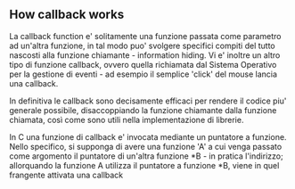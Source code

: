 ## How callback works

La callback function e' solitamente una funzione passata come parametro 
ad un'altra funzione, in tal modo puo' svolgere specifici compiti del tutto 
nascosti alla funzione chiamante - information hiding. Vi e' inoltre un altro
tipo di funzione callback, ovvero quella richiamata dal Sistema Operativo per
la gestione di eventi - ad esempio il semplice 'click' del mouse lancia una
callback.

In definitiva le callback sono decisamente efficaci per rendere il codice piu'
generale possibile, disaccoppiando la funzione chiamante dalla funzione 
chiamata, così come sono utili nella implementazione di librerie.

In C una funzione di callback e' invocata mediante un puntatore a funzione.
Nello specifico, si supponga di avere una funzione 'A' a cui venga passato come
argomento il puntatore di un'altra funzione *B - in pratica l'indirizzo;
allorquando la funzione A utilizza il puntatore a funzione *B, viene in quel 
frangente attivata una callback
